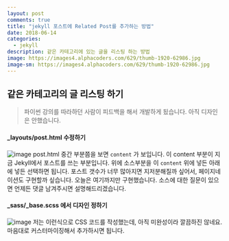 ```yaml
---
layout: post
comments: true
title: "jekyll 포스트에 Related Post를 추가하는 방법"
date: 2018-06-14
categories:
  - jekyll
description: 같은 카테고리에 있는 글을 리스팅 하는 방법
image: https://images4.alphacoders.com/629/thumb-1920-62986.jpg
image-sm: https://images4.alphacoders.com/629/thumb-1920-62986.jpg
---
```

## 같은 카테고리의 글 리스팅 하기
> 파이썬 강의를 따라하던 사람이 피드백을 해서 개발하게 됬습니다. 아직 디자인은 안했습니다.

#### _layouts/post.html 수정하기
![image](https://user-images.githubusercontent.com/39974109/41375138-1de8ae52-6f90-11e8-81b2-9e9cd66589b3.png)
post.html 중간 부분쯤을 보면 `content` 가 보입니다. 이 content 부분이 지금 Jekyll에서 포스트를 쓰는 부분입니다. 위에 소스부분을 이 `content` 위에 넣든 아래에 넣든 선택하면 됩니다. 포스트 갯수가 너무 많아지면 지저분해질까 싶어서, 페이지네이션도 구현할까 싶습니다. 오늘은 여기까지만 구현했습니다. 소스에 대한 질문이 있으면 언제든 댓글 남겨주시면 설명해드리겠습니다. 

#### _sass/_base.scss 에서 디자인 정하기
![image](https://user-images.githubusercontent.com/39974109/41375464-2c5d929e-6f91-11e8-9894-a7aa70797812.png)
저는 이런식으로 CSS 코드를 작성했는데, 아직 미완성이라 깔끔하진 않네요. 마음대로 커스터마이징해서 추가하시면 됩니다.
